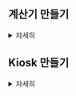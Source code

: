 ## 계산기 만들기
<details>
    <summary>자세히</summary>
  
- - -
### 1. 첫번째 계산기 (절차지향)

* 입력 : 양의 정수를 입력받고, 'Scanner' 클래스를 사용해 사칙연산 기호를 입력받아 계산을 수행합니다.

* 오류 처리 : 잘못된 입력이나 오류가 발생할 경우, 해당 오류 메시지를 출력합니다. 특히 나눗셈에서 분모가 0일 경우 "분모가 0이 될 수 없습니다."를 출력합니다.

* 특징 : 기본적인 사칙연산(덧셈,뺄셈,곱셈,나눗셈)을 지원합니다.

[코드 보기 - cal1](https://github.com/HEEHYUN0221/javapracs/tree/main/cal1)

- - -

### 2. 두번째 계산기

* 설계 : 각 사칙연산(덧셈, 뺄셈, 곱셈, 나눗셈)을 별도의 클래스로 분리하고, 'Calculator' 클래스에서 이를 사용할 수 있도록 설계했습니다.

* 입력 관리 : 'Queue' 자료 구조를 사용하여 연산 기록을 저장합니다.

* 기능 추가 : 가장 먼저 저장된 데이터를 삭제하는 메소드를 'Queue'를 활용해 구현했습니다.

* 캡슐화 : 필드에 직접 접근하지 않도록 'Getter'와 'Setter' 메소드를 구현하여 데이터 보호를 강화했습니다.

* 오류 처리 : 첫 번째 버전과 마찬가지로 오류 처리를 통해 잘못된 입력에 대한 예외 메시지를 출력합니다.

[코드 보기 - cal2](https://github.com/HEEHYUN0221/javapracs/tree/main/cal2)

- - -

### 3. 세번째 계산기 (제네릭, ENUM 활용)

* 입력 : 'double' 타입의 숫자를 입력받아 보다 정밀한 계산이 가능합니다.

* 연산자 관리 : 기존의 사칙연산 기호 대신, ENUM 타입을 사용하여 연산자를 관리합니다. 사용자는 'ADD', 'SUB', 'MUL','DIV'와 같은 키워드를 대소문자 구분 없이 입력할 수 있습니다.

* 사칙연산 통합 : 별도의 클래스로 분리했던 사칙연산을 하나의 'ENUM' 타입으로 통합하여 관리합니다. 이를 통해 코드가 간결해지고 유지보수가 용이해졌습니다.

* 결과값 비교 기능 : 연산 후 저장된 결과값이 있을 경우, 현재 연산의 결과값보다 큰 값을 출력하는 기능을 추가했습니다. 이 기능은 람다(Lambda)와 스트림(Stream) API를 활용하여 구현되었습니다.

* 제네릭 타입 : 'ArithmeticCalculator' 클래스는 피연산자를 여러 타입으로 받을 수 있도록 제네릭 타입으로 변경되었습니다. 이를 통해 다양한 데이터 타입에 대해 유연하게 계산을 수행할 수 있습니다.

[코드 보기 - cal3](https://github.com/HEEHYUN0221/javapracs/tree/main/cal3)

- - -

### 4. 네번째 계산기(가장 초기 계산기 구현)

* 입력 : 사용자는 하나의 문자열로 연산식을 입력합니다. 예를 들어 '5+3' 같은 형식으로 입력하게 됩니다. 이 때 연산자 분리를 위해 정규식을 사용합니다.

* 연산 수행 : Calculator 클래스는 각 연산을 처리하는 역할을 합니다. 연산자는 문자열로 전달되며, 이를 기반으로 사칙연산을 수행하는 개별 클래스를 호출합니다.

* 사칙연산 클래스 : 각 연산 클래스는 AddOperation, SubstractOperation, MultiplyOperation, DivideOperation 으로 각각의 연산을 담당하는 메소드를 가지고 있습니다.

* 오류 처리 : 잘못된 연산자가 입력되었을 경우 "Invalid operator"라는 메시지를 출력합니다.

[코드 보기 - step3](https://github.com/HEEHYUN0221/javapracs/tree/main/step3)

- - -

### 5. 다섯번째 계산기 (추상 클래스 활용)

* 추상 클래스 활용 : AbstractOperation 이라는 추상 클래스를 정의하고, 각 연산(AddOperation, SubstractOperation, MultiplyOperation, DivideOperation)이 이를 상속받아 구체적인 연산 로직을 구현합니다.

* 코드 확장 : Calculator 클래스는 AbstractOperation 객체를 받아 연산을 수행하며, 사용자는 어떤 연산이든 쉽게 확장할 수 있습니다.

* 코드 간소화 : 이전 버전에서는 각 연산마다 조건문(if-else)으로 처리했으나, 이번 버전에서는 추상 클래스와 다형성을 활용하여 이러한 조건문을 제거했습니다. 각 연산은 해당 연산에 맞는 클래스를 인스턴스화하여 처리되므로 코드가 훨씬 간결해졌습니다.

[코드 보기 - step4](https://github.com/HEEHYUN0221/javapracs/tree/main/step4)

- - -

### 6. 여섯번째 계산기 (입력 처리 분리, 예외 처리 추가)

* 입력 처리 분리 : 메인 클래스에서 입력을 직접 처리하던 부분이 'Calculator'클래스로 분리되었습니다. 이를 통해 메인 클래스는 계산기 실행의 흐름만 담당하고, 입력과 관련된 로직은 별도의 클래스로 위임되어 코드의 응집도가 높아졌습니다.

* 예외 처리 : 잘못된 입력이나 예상치 못한 오류가 발생할 경우, BadInputException을 통해 예외 처리를 수행합니다. 특히 숫자가 아닌 값이 입력되거나, 허용되지 않은 연산자가 입력될 때 적절한 예외 메시지를 출력합니다. InputMismatchException과 같은 표준 예외를 처리하여 사용자에게 명확한 오류 메시지를 제공하고 프로그램이 중단되지 않도록 했습니다.

* 입력값 검증 : Parser 클래스에서 사용자가 입력한 값이 올바른지 정규식을 통해 확인합니다. 사용자가 입력한 값이 올바르면 값들을 Calculator 객체에 설정하고 모든 입력이 완료되면 executeCalculator() 메소드를 통해 계산을 실행합니다. 해당 메소드는 내부적으로 Calculator 객체의 calculate() 메소드를 호출하여 결과값을 반환합니다.

[코드 보기 - step5](https://github.com/HEEHYUN0221/javapracs/tree/main/step5)

</details>

## Kiosk 만들기

<details>
    <summary>자세히</summary>

- - - 

### 1. 첫번째 키오스크

* 햄버거 메뉴 출력

* 사용자 입력 처리(숫자 입력)

* 잘못된 입력에 대한 예외 처리 : 숫자가 아닌 값을 입력했을 때 'InputMismatchException' 처리, 메뉴 번호 범위(0-4)를 벗어난 값을 입력했을 때 메시지 출력

* 0을 입력하면 프로그램 종료

classDiagram
    class KioskMain {
        +main(String[] args) void
    }

    class MenuItem {
        -String menuName
        -double menuPrice
        -String menuDescription
        +MenuItem(String menuName, double menuPrice, String menuDescription)
        +toString() String
    }

    KioskMain --> MenuItem : "사용"

    

    </details>
